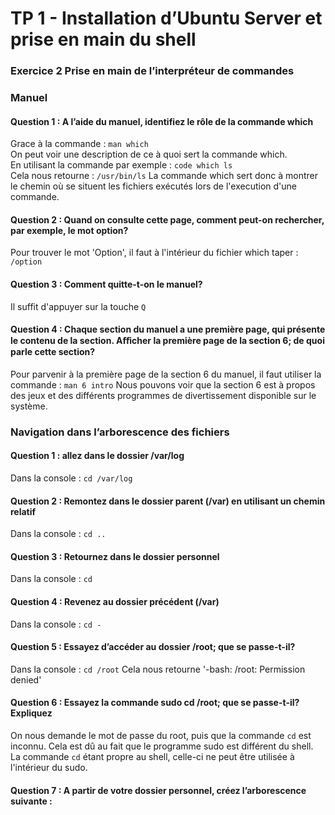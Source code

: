 # TP 1 - Installation d’Ubuntu Server et prise en main du shell

### Exercice 2 Prise en main de l’interpréteur de commandes 

### Manuel

#### Question 1 : A l’aide du manuel, identifiez le rôle de la commande which
     
Grace à la commande :
`man which`    
On peut voir une description de ce à quoi sert la commande which.      
En utilisant la commande par exemple : 
`code which ls`    
Cela nous retourne :
`/usr/bin/ls`
La commande which sert donc à montrer le chemin où se situent les fichiers exécutés lors de l'execution d'une commande. 

#### Question 2 : Quand on consulte cette page, comment peut-on rechercher, par exemple, le mot option?
Pour trouver le mot 'Option', il faut à l'intérieur du fichier which taper : `/option`

#### Question 3 : Comment quitte-t-on le manuel? 
Il suffit d'appuyer sur la touche `Q`

#### Question 4 : Chaque section du manuel a une première page, qui présente le contenu de la section. Aﬀicher la première page de la section 6; de quoi parle cette section?
Pour parvenir à la première page de la section 6 du manuel, il faut utiliser la commande : `man 6 intro`
Nous pouvons voir que la section 6 est à propos des jeux et des différents programmes de divertissement disponible sur le système.

### Navigation dans l’arborescence des fichiers

#### Question 1 : allez dans le dossier /var/log 
Dans la console : `cd /var/log`

#### Question 2 : Remontez dans le dossier parent (/var) en utilisant un chemin relatif 
Dans la console : `cd ..`

#### Question 3 : Retournez dans le dossier personnel 
Dans la console : `cd`

#### Question 4 : Revenez au dossier précédent (/var) 
Dans la console : `cd -`

#### Question 5 : Essayez d’accéder au dossier /root; que se passe-t-il? 
Dans la console : `cd /root`
Cela nous retourne '-bash: /root: Permission denied'

#### Question 6 : Essayez la commande sudo cd /root; que se passe-t-il? Expliquez
On nous demande le mot de passe du root, puis que la commande `cd` est inconnu.
Cela est dû au fait que le programme sudo est différent du shell. La commande `cd` étant propre au shell, celle-ci ne peut être utilisée à l'intérieur du sudo.

#### Question 7 : A partir de votre dossier personnel, créez l’arborescence suivante :











